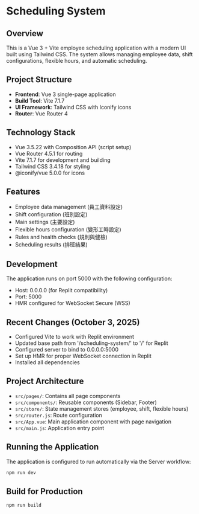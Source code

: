 # Scheduling System

## Overview
This is a Vue 3 + Vite employee scheduling application with a modern UI built using Tailwind CSS. The system allows managing employee data, shift configurations, flexible hours, and automatic scheduling.

## Project Structure
- **Frontend**: Vue 3 single-page application
- **Build Tool**: Vite 7.1.7
- **UI Framework**: Tailwind CSS with Iconify icons
- **Router**: Vue Router 4

## Technology Stack
- Vue 3.5.22 with Composition API (script setup)
- Vue Router 4.5.1 for routing
- Vite 7.1.7 for development and building
- Tailwind CSS 3.4.18 for styling
- @iconify/vue 5.0.0 for icons

## Features
- Employee data management (員工資料設定)
- Shift configuration (班別設定)
- Main settings (主要設定)
- Flexible hours configuration (變形工時設定)
- Rules and health checks (規則與健檢)
- Scheduling results (排班結果)

## Development
The application runs on port 5000 with the following configuration:
- Host: 0.0.0.0 (for Replit compatibility)
- Port: 5000
- HMR configured for WebSocket Secure (WSS)

## Recent Changes (October 3, 2025)
- Configured Vite to work with Replit environment
- Updated base path from '/scheduling-system/' to '/' for Replit
- Configured server to bind to 0.0.0.0:5000
- Set up HMR for proper WebSocket connection in Replit
- Installed all dependencies

## Project Architecture
- `src/pages/`: Contains all page components
- `src/components/`: Reusable components (Sidebar, Footer)
- `src/store/`: State management stores (employee, shift, flexible hours)
- `src/router.js`: Route configuration
- `src/App.vue`: Main application component with page navigation
- `src/main.js`: Application entry point

## Running the Application
The application is configured to run automatically via the Server workflow:
```bash
npm run dev
```

## Build for Production
```bash
npm run build
```
